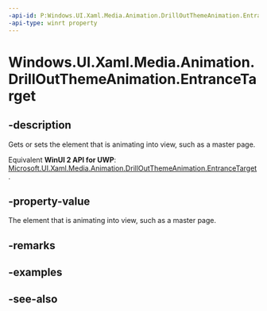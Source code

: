 ```yaml
---
-api-id: P:Windows.UI.Xaml.Media.Animation.DrillOutThemeAnimation.EntranceTarget
-api-type: winrt property
---
```


<!-- Property syntax
public Windows.UI.Xaml.DependencyObject EntranceTarget { get;  set; }
-->

# Windows.UI.Xaml.Media.Animation.DrillOutThemeAnimation.EntranceTarget

## -description
Gets or sets the element that is animating into view, such as a master page.

Equivalent **WinUI 2 API for UWP**: [Microsoft.UI.Xaml.Media.Animation.DrillOutThemeAnimation.EntranceTarget](/windows/winui/api/microsoft.ui.xaml.media.animation.drilloutthemeanimation.entrancetarget).

## -property-value
The element that is animating into view, such as a master page.

## -remarks

## -examples

## -see-also
